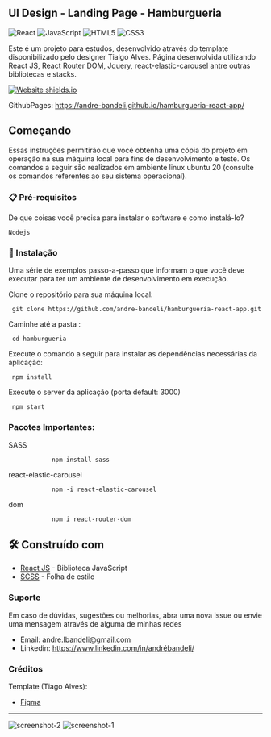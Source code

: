## UI Design - Landing Page - Hamburgueria

![React](https://img.shields.io/badge/react-%2320232a.svg?style=for-the-badge&logo=react&logoColor=%2361DAFB)
![JavaScript](https://img.shields.io/badge/javascript-%23323330.svg?style=for-the-badge&logo=javascript&logoColor=%23F7DF1E)
![HTML5](https://img.shields.io/badge/html5-%23E34F26.svg?style=for-the-badge&logo=html5&logoColor=white)
![CSS3](https://img.shields.io/badge/css3-%231572B6.svg?style=for-the-badge&logo=css3&logoColor=white)

Este é um projeto para estudos, desenvolvido através do template disponibilizado pelo designer Tialgo Alves. Página desenvolvida utilizando React JS, React Router DOM, Jquery, react-elastic-carousel antre outras bibliotecas e stacks.

[![Website shields.io](https://img.shields.io/website-up-down-green-red/http/shields.io.svg)](http://shields.io/)

GithubPages: https://andre-bandeli.github.io/hamburgueria-react-app/

## Começando

Essas instruções permitirão que você obtenha uma cópia do projeto em operação na sua máquina local para fins de desenvolvimento e teste.
Os comandos a seguir são realizados em ambiente linux ubuntu 20 (consulte os comandos referentes ao seu sistema operacional).

### 📋 Pré-requisitos

De que coisas você precisa para instalar o software e como instalá-lo?

```
Nodejs
```



### 🔧 Instalação

Uma série de exemplos passo-a-passo que informam o que você deve executar para ter um ambiente de desenvolvimento em execução.

Clone o repositório para sua máquina local:
```
 git clone https://github.com/andre-bandeli/hamburgueria-react-app.git
```
Caminhe até a pasta :
```
 cd hamburgueria
```
Execute o comando a seguir para instalar as dependências necessárias da aplicação:
```
 npm install
```
Execute o server da aplicação (porta default: 3000)
```
 npm start
```

### Pacotes Importantes:

SASS

                npm install sass

react-elastic-carousel

                npm -i react-elastic-carousel

dom

                npm i react-router-dom


## 🛠️ Construído com

* [React JS](https://pt-br.reactjs.org/) - Biblioteca JavaScript
* [SCSS](https://sass-lang.com/) - Folha de estilo

### Suporte

Em caso de dúvidas, sugestões ou melhorias, abra uma nova issue ou envie uma mensagem através de alguma de minhas redes

- Email: andre.lbandeli@gmail.com
- Linkedin: https://www.linkedin.com/in/andrébandeli/


### Créditos

Template (Tiago Alves): 

- [Figma](https://www.figma.com/file/wp905q3sMDYSeeaiE73dY2/Hamburgueria---Landing-Page?node-id=202%3A112)

---

![screenshot-2](https://user-images.githubusercontent.com/87938869/194700481-70e1a168-8951-43d9-a823-7092e189dcf3.jpg)
![screenshot-1](https://user-images.githubusercontent.com/87938869/194700472-0231f006-6153-4b63-9c21-d68800bc08e9.jpg)

